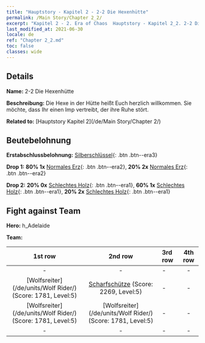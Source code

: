 ```yaml
---
title: "Hauptstory - Kapitel 2 - 2-2 Die Hexenhütte"
permalink: /Main Story/Chapter 2_2/
excerpt: "Kapitel 2 - 2. Era of Chaos  Hauptstory - Kapitel 2_2. 2-2 Die Hexenhütte"
last_modified_at: 2021-06-30
locale: de
ref: "Chapter 2_2.md"
toc: false
classes: wide
---
```


## Details

 **Name:** 2-2 Die Hexenhütte

 **Beschreibung:** Die Hexe in der Hütte heißt Euch herzlich willkommen. Sie möchte, dass Ihr einen Imp vertreibt, der ihre Ruhe stört.

 **Related to:** [Hauptstory Kapitel 2](/de/Main Story/Chapter 2/)

## Beutebelohnung

 **Erstabschlussbelohnung:** [Silberschlüssel](/ItemsDE/con_693/){: .btn .btn--era3}

 **Drop 1:** **80% 1x** [Normales Erz](/ItemsDE/mat_6/){: .btn .btn--era2}, **20% 2x** [Normales Erz](/ItemsDE/mat_6/){: .btn .btn--era2}

 **Drop 2:** **20% 0x** [Schlechtes Holz](/ItemsDE/mat_1/){: .btn .btn--era1}, **60% 1x** [Schlechtes Holz](/ItemsDE/mat_1/){: .btn .btn--era1}, **20% 2x** [Schlechtes Holz](/ItemsDE/mat_1/){: .btn .btn--era1}


## Fight against Team
 **Hero:** h_Adelaide

 **Team:**


  | 1st row | 2nd row | 3rd row | 4th row |
  |:----:|:----:|:----|:----:|
  | - | - | - | - |
  | [Wolfsreiter](/de/units/Wolf Rider/) (Score: 1781, Level:5)  | [Scharfschütze](/de/units/Marksman/) (Score: 2269, Level:5)  | - | - |
  | [Wolfsreiter](/de/units/Wolf Rider/) (Score: 1781, Level:5)  | [Wolfsreiter](/de/units/Wolf Rider/) (Score: 1781, Level:5)  | - | - |
  | - | - | - | - |


